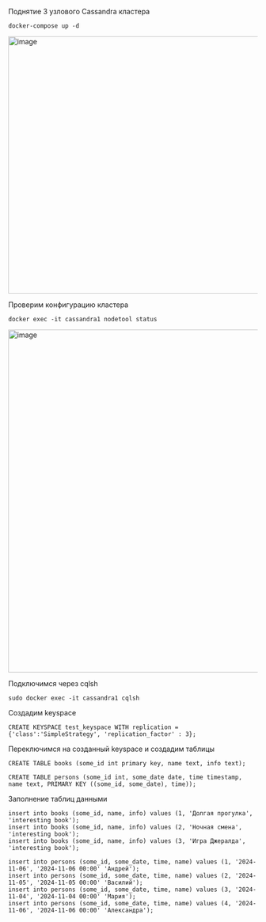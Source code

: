 Поднятие 3 узлового Cassandra кластера
```
docker-compose up -d
```
<img width="520" alt="image" src="https://github.com/user-attachments/assets/5495e457-229f-45f3-ac0c-7d9949b082be">

Проверим конфигурацию кластера
```
docker exec -it cassandra1 nodetool status
```

<img width="693" alt="image" src="https://github.com/user-attachments/assets/f1ffbcfa-afe5-478e-9b7e-836e3424d36b">

Подключимся через cqlsh

```
sudo docker exec -it cassandra1 cqlsh
```

Создадим keyspace 

```
CREATE KEYSPACE test_keyspace WITH replication = {'class':'SimpleStrategy', 'replication_factor' : 3};
```

Переключимся на созданный keyspace и создадим таблицы

```
CREATE TABLE books (some_id int primary key, name text, info text);

CREATE TABLE persons (some_id int, some_date date, time timestamp, name text, PRIMARY KEY ((some_id, some_date), time));
```

Заполнение таблиц данными

```
insert into books (some_id, name, info) values (1, 'Долгая прогулка', 'interesting book');
insert into books (some_id, name, info) values (2, 'Ночная смена', 'interesting book');
insert into books (some_id, name, info) values (3, 'Игра Джералда', 'interesting book');

insert into persons (some_id, some_date, time, name) values (1, '2024-11-06', '2024-11-06 00:00' 'Андрей');
insert into persons (some_id, some_date, time, name) values (2, '2024-11-05', '2024-11-05 00:00' 'Василий');
insert into persons (some_id, some_date, time, name) values (3, '2024-11-04', '2024-11-04 00:00' 'Мария');
insert into persons (some_id, some_date, time, name) values (4, '2024-11-06', '2024-11-06 00:00' 'Александра');

```
